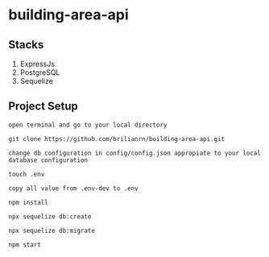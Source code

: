 # building-area-api

## Stacks

1. ExpressJs
2. PostgreSQL
3. Sequelize

## Project Setup

```
open terminal and go to your local directory
```

```
git clone https://github.com/brilianrn/building-area-api.git
```

```
change db configuration in config/config.json appropiate to your local database configuration
```

```
touch .env
```

```
copy all value from .env-dev to .env
```

```
npm install
```

```
npx sequelize db:create
```

```
npx sequelize db:migrate
```

```
npm start
```
